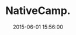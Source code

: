 ---
position: right
title: 'NativeCamp.'
date: 2015-06-01 15:56:00
tags: iOS Android Angular PHP WebRTC
featured_image: '/img/posts/02_weathercast-1130x864-2x.png'
button_icon: 'github'
button_text: 'Visit Project'
project_description: 'NativeCamp is an ESL online tutoring school in Japan. Lessons are provided via unique language platform. NativeCamp is one of the rare online schools in the world that does not use Skype. FOUNDED. 2015.'
role_description: 'This was how my career started. I participated in the development of the project with my first employer (FDCI). I worked as a front-end and back-end developer from creating the API, adding new features, and fixing bugs.'
website_url: 'https://nativecamp.net'
appstore_url: 'https://apps.apple.com/us/app/native-camp/id1039733719'
---